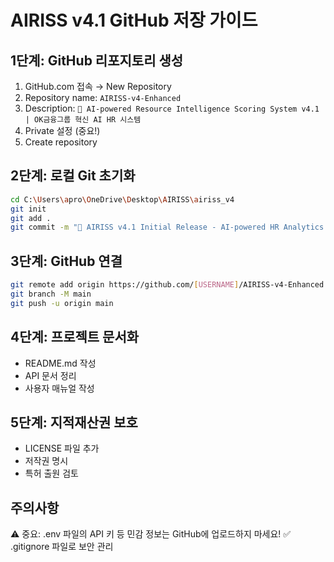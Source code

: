 # AIRISS v4.1 GitHub 저장 가이드

## 1단계: GitHub 리포지토리 생성
1. GitHub.com 접속 → New Repository
2. Repository name: `AIRISS-v4-Enhanced`
3. Description: `🤖 AI-powered Resource Intelligence Scoring System v4.1 | OK금융그룹 혁신 AI HR 시스템`
4. Private 설정 (중요!)
5. Create repository

## 2단계: 로컬 Git 초기화
```bash
cd C:\Users\apro\OneDrive\Desktop\AIRISS\airiss_v4
git init
git add .
git commit -m "🚀 AIRISS v4.1 Initial Release - AI-powered HR Analytics System"
```

## 3단계: GitHub 연결
```bash
git remote add origin https://github.com/[USERNAME]/AIRISS-v4-Enhanced.git
git branch -M main
git push -u origin main
```

## 4단계: 프로젝트 문서화
- README.md 작성
- API 문서 정리
- 사용자 매뉴얼 작성

## 5단계: 지적재산권 보호
- LICENSE 파일 추가
- 저작권 명시
- 특허 출원 검토

## 주의사항
⚠️ 중요: .env 파일의 API 키 등 민감 정보는 GitHub에 업로드하지 마세요!
✅ .gitignore 파일로 보안 관리
